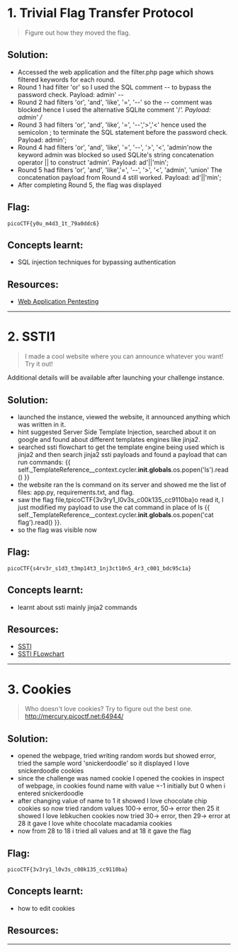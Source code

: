 
 
# 1. Trivial Flag Transfer Protocol  

> Figure out how they moved the flag.

## Solution:

- Accessed the web application and the filter.php page which shows filtered keywords for each round. 
- Round 1 had filter 'or' so I used the SQL comment -- to bypass the password check. Payload: admin' --
- Round 2 had filters 'or', 'and', 'like', '=', '--' so the -- comment was blocked hence I used the alternative SQLite comment '/*'. Payload: admin' /*
- Round 3 had filters  'or', 'and', 'like', '=', '--','>','<' hence used the semicolon ; to terminate the SQL statement before the password check. Payload: admin';
- Round 4 had filters 'or', 'and', 'like', '=', '--', '>', '<', 'admin'now the keyword admin was blocked so used SQLite's string concatenation operator || to construct 'admin'. Payload: ad'||'min';
- Round 5 had filters 'or', 'and', 'like','=', '--', '>', '<', 'admin', 'union' The concatenation payload from Round 4 still worked. Payload: ad'||'min';
- After completing Round 5, the flag was displayed


## Flag:

```
picoCTF{y0u_m4d3_1t_79a0ddc6}
```

## Concepts learnt:

- SQL injection techniques for bypassing authentication


## Resources:

- [Web Application Pentesting](./https://youtube.com/playlist?list=PLLKT__MCUeixCoi2jtP2Jj8nZzM4MOzBL)

***


# 2. SSTI1
> I made a cool website where you can announce whatever you want! Try it out!

Additional details will be available after launching your challenge instance.
## Solution:

- launched the instance, viewed the website, it announced anything which was written in it.
- hint suggested Server Side Template Injection, searched about it on google and found about different templates engines like jinja2.
- searched ssti flowchart to get the template engine being used which is jinja2 and then search jinja2 ssti payloads and found a payload that can run commands: {{ self._TemplateReference__context.cycler.__init__.__globals__.os.popen('ls').read() }}
- the website ran the ls command on its server and showed me the list of files: app.py, requirements.txt, and flag.
- saw the flag file,tpicoCTF{3v3ry1_l0v3s_c00k135_cc9110ba}o read it, I just modified my payload to use the cat command in place of ls {{ self._TemplateReference__context.cycler.__init__.__globals__.os.popen('cat flag').read() }}.
- so the flag was visible now

## Flag:

```
picoCTF{s4rv3r_s1d3_t3mp14t3_1nj3ct10n5_4r3_c001_bdc95c1a}
```

## Concepts learnt:

- learnt about ssti mainly jinja2 commands


## Resources:

- [SSTI](./https://medium.com/@bdemir/a-pentesters-guide-to-server-side-template-injection-ssti-c5e3998eae68)
- [SSTI FLowchart](./https://cdn.prod.website-files.com/6225a414ab1e86e4cd4c71d0/62750a98cf16788403fc63d5_SSTI%2520Flow%2520Chart.png)
***


# 3. Cookies
> Who doesn't love cookies? Try to figure out the best one. http://mercury.picoctf.net:64944/
## Solution:

- opened the webpage, tried writing random words but showed error, tried the sample word 'snickerdoodle' so it displayed I love snickerdoodle cookies
- since the challenge was named cookie I opened the cookies in inspect of webpage, in cookies found name with value =-1 initially but 0 when i entered snickerdoodle
- after changing value of name to 1 it showed I love chocolate chip cookies so now tried random values 100-> error, 50-> error then 25 it showed I love lebkuchen cookies now tried 30-> error, then 29-> error at 28 it gave I love white chocolate macadamia cookies
- now from 28 to 18 i tried all values and at 18 it gave the flag
## Flag:

```
picoCTF{3v3ry1_l0v3s_c00k135_cc9110ba}
```

## Concepts learnt:

- how to edit cookies

## Resources:

***
